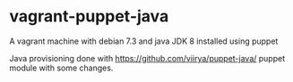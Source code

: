 vagrant-puppet-java
===================

A vagrant machine with debian 7.3 and java JDK 8 installed using puppet

Java provisioning done with https://github.com/viirya/puppet-java/ puppet module with some changes.
